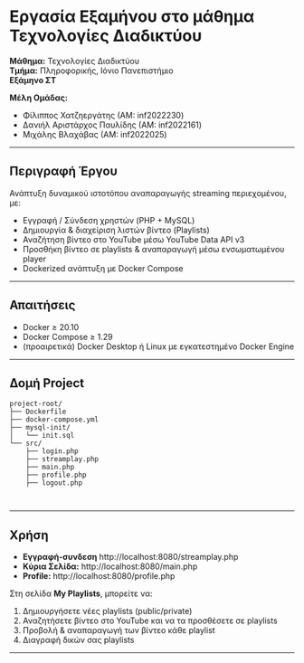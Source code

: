 # Εργασία Εξαμήνου στο μάθημα Τεχνολογίες Διαδικτύου

**Μάθημα:** Τεχνολογίες Διαδικτύου  
**Τμήμα:** Πληροφορικής, Ιόνιο Πανεπιστήμιο  
**Εξάμηνο ΣΤ**

**Μέλη Ομάδας:**  
- Φίλιππος Χατζηεργάτης (ΑΜ: inf2022230)  
- Δανιήλ Αριστάρχος Παυλίδης (ΑΜ: inf2022161)  
- Μιχάλης Βλαχάβας (ΑΜ: inf2022025)

---

## Περιγραφή Έργου

Ανάπτυξη δυναμικού ιστοτόπου αναπαραγωγής streaming περιεχομένου, με:
- Εγγραφή / Σύνδεση χρηστών (PHP + MySQL)
- Δημιουργία & διαχείριση λιστών βίντεο (Playlists)
- Αναζήτηση βίντεο στο YouTube μέσω YouTube Data API v3
- Προσθήκη βίντεο σε playlists & αναπαραγωγή μέσω ενσωματωμένου player
- Dockerized ανάπτυξη με Docker Compose

---

## Απαιτήσεις

- Docker ≥ 20.10  
- Docker Compose ≥ 1.29  
- (προαιρετικά) Docker Desktop ή Linux με εγκατεστημένο Docker Engine  

---

## Δομή Project

```
project-root/
├── Dockerfile
├── docker-compose.yml
├── mysql-init/
│   └── init.sql
└── src/
    ├── login.php
    ├── streamplay.php
    ├── main.php
    ├── profile.php
    ├── logout.php
    
    
```

---

## Χρήση

- **Εγγραφή-συνδεση**       http://localhost:8080/streamplay.php 
- **Κύρια Σελίδα:**  http://localhost:8080/main.php  
- **Profile:**        http://localhost:8080/profile.php   

Στη σελίδα **My Playlists**, μπορείτε να:
1. Δημιουργήσετε νέες playlists (public/private)  
2. Αναζητήσετε βίντεο στο YouTube και να τα προσθέσετε σε playlists  
3. Προβολή & αναπαραγωγή των βίντεο κάθε playlist  
4. Διαγραφή δικών σας playlists  

---


